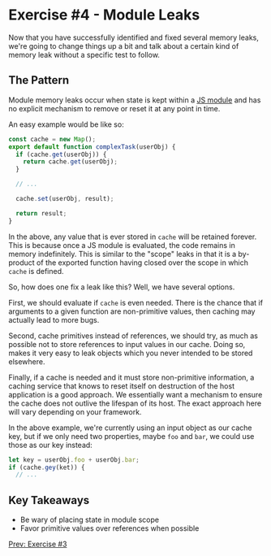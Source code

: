 # Exercise #4 - Module Leaks

Now that you have successfully identified and fixed several memory leaks, we're
going to change things up a bit and talk about a certain kind of memory leak
without a specific test to follow.

## The Pattern

Module memory leaks occur when state is kept within a [JS module](http://2ality.com/2014/09/es6-modules-final.html)
and has no explicit mechanism to remove or reset it at any point in time.

An easy example would be like so:

```js
const cache = new Map();
export default function complexTask(userObj) {
  if (cache.get(userObj)) {
    return cache.get(userObj);
  }

  // ...

  cache.set(userObj, result);

  return result;
}
```

In the above, any value that is ever stored in `cache` will be retained forever.
This is because once a JS module is evaluated, the code remains in memory
indefinitely. This is similar to the "scope" leaks in that it is a by-product of
the exported function having closed over the scope in which `cache` is defined.

So, how does one fix a leak like this? Well, we have several options.

First, we should evaluate if `cache` is even needed. There is the chance that
if arguments to a given function are non-primitive values, then caching may
actually lead to more bugs.

Second, cache primitives instead of references, we should try, as much as
possible not to store references to input values in our cache. Doing so, makes
it very easy to leak objects which you never intended to be stored elsewhere.

Finally, if a cache is needed and it must store non-primitive information, a
caching service that knows to reset itself on destruction of the host
application is a good approach. We essentially want a mechanism to ensure the
cache does not outlive the lifespan of its host. The exact approach here will
vary depending on your framework.

In the above example, we're currently using an input object as our cache key,
but if we only need two properties, maybe `foo` and `bar`, we could use those
as our key instead:

```js
let key = userObj.foo + userObj.bar;
if (cache.gey(ket)) {
  // ...
```

## Key Takeaways

* Be wary of placing state in module scope
* Favor primitive values over references when possible

[Prev: Exercise #3](./exercise-3.md)
